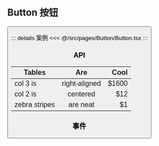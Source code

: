 <script setup>
 import Button from '../../../src/pages/Button'
</script>

## Button 按钮

<Button />

::: details 案例
<<< @/src/pages/Button/Button.tsx
:::

### API

| Tables        |      Are      |  Cool |
| ------------- | :-----------: | ----: |
| col 3 is      | right-aligned | $1600 |
| col 2 is      |   centered    |   $12 |
| zebra stripes |   are neat    |    $1 |

### 事件
